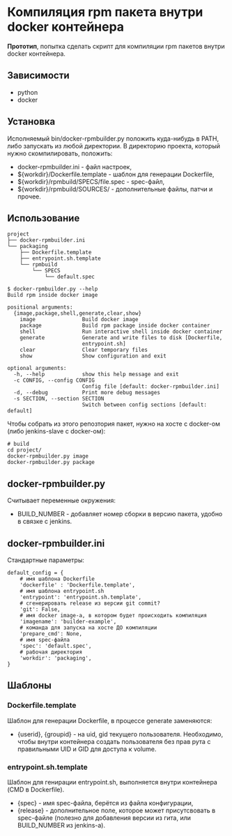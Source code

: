 # Компиляция rpm пакета внутри docker контейнера

__Прототип__, попытка сделать скрипт для компиляции rpm пакeтов внутри docker
контейнера.


## Зависимости

* python
* docker


## Установка

Исполняемый bin/docker-rpmbuilder.py положить куда-нибудь в PATH, либо запускать из
любой директории. В директорию проекта, который нужно скомпилировать, положить:

* docker-rpmbuilder.ini - файл настроек,
* ${workdir}/Dockerfile.template - шаблон для генерации Dockerfile,
* ${workdir}/rpmbuild/SPECS/file.spec - spec-файл,
* ${workdir}/rpmbuild/SOURCES/ - дополнительные файлы, патчи и прочее.


## Использование

```
project
├── docker-rpmbuilder.ini
└── packaging
    ├── Dockerfile.template
    ├── entrypoint.sh.template
    └── rpmbuild
        └── SPECS
            └── default.spec

$ docker-rpmbuilder.py --help
Build rpm inside docker image

positional arguments:
  {image,package,shell,generate,clear,show}
    image               Build docker image
    package             Build rpm package inside docker container
    shell               Run interactive shell inside docker container
    generate            Generate and write files to disk [Dockerfile,
                        entrypoint.sh]
    clear               Clear temporary files
    show                Show configuration and exit

optional arguments:
  -h, --help            show this help message and exit
  -c CONFIG, --config CONFIG
                        Config file [default: docker-rpmbuilder.ini]
  -d, --debug           Print more debug messages
  -s SECTION, --section SECTION
                        Switch between config sections [default: default]
```

Чтобы собрать из этого репозтория пакет, нужно на хосте с docker-ом (либо 
jenkins-slave с docker-ом):

```
# build
cd project/
docker-rpmbuilder.py image
docker-rpmbuilder.py package
```


## docker-rpmbuilder.py

Считывает переменные окружения:

* BUILD_NUMBER - добавляет номер сборки в версию пакета, удобно в связке с
  jenkins.

## docker-rpmbuilder.ini

Стандартные параметры:

```
default_config = {
    # имя шаблона Dockerfile
    'dockerfile' : 'Dockerfile.template',
    # имя шаблона entrypoint.sh
    'entrypoint': 'entrypoint.sh.template',
    # сгенерировать release из версии git commit?
    'git': False,
    # имя docker image-а, в котором будет происходить компиляция
    'imagename': 'builder-example',
    # команда для запуска на хосте ДО компиляции
    'prepare_cmd': None,
    # имя spec-файла
    'spec': 'default.spec',
    # рабочая директория
    'workdir': 'packaging',
}
```

## Шаблоны

### Dockerfile.template

Шаблон для генерации Dockerfile, в процессе generate заменяются:

* {userid}, {groupid} - на uid, gid текущего пользователя. Необходимо, чтобы
  внутри контейнера создать пользователя без прав рута с правильными UID и GID
  для доступа к volume.

### entrypoint.sh.template

Шаблон для генирации entrypoint.sh, выполняется внутри контейнера (CMD в Dockerfile).

* {spec} - имя spec-файла, берётся из файла конфигурации,
* {release} - дополнительное поле, которое может присутсвовать в spec-файле (полезно
  для добавления версии из гита, или BUILD_NUMBER из jenkins-а).
